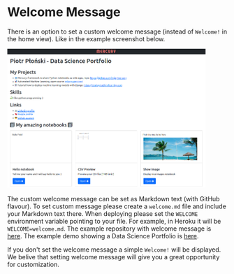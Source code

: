 # Welcome Message

There is an option to set a custom welcome message (instead of `Welcome!` in the home view). Like in the example screenshot below.

<p align="left" >
  <img 
    alt="Mercury Custom Welcome Message"
    src="https://raw.githubusercontent.com/mljar/visual-identity/main/mercury/custom_welcome_message.png" width="90%" />
</p>

The custom welcome message can be set as Markdown text (with GitHub flavour). To set custom message please create a `welcome.md` file and include your Markdown text there. When deploying please set the `WELCOME` environment variable pointing to your file. For example, in Heroku it will be `WELCOME=welcome.md`. The example repository with welcome message is [here](https://github.com/pplonski/data-science-portfolio). The example demo showing a Data Science Portfolio is [here](http://piotr-data-science-portfolio.herokuapp.com/).

If you don't set the welcome message a simple `Welcome!` will be displayed. We belive that setting welcome message will give you a great opportunity for customization.
